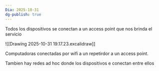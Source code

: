 ```yaml
---
Dia: 2025-10-31
dg-publish: true
---
```

Todos los dispositivos se conectan a un access point que nos brinda el servicio


![[Drawing 2025-10-31 19.17.23.excalidraw]]

Computadoras conectadas por wifi a un repetirdor a un access point. 


Tambien hay redes ad hoc donde los dispositivos e conectan entre ellos